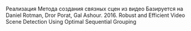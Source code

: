 Реализация Метода создания связных сцен из видео
Базируется на Daniel Rotman, Dror Porat, Gal Ashour. 2016. Robust and Efficient Video Scene Detection Using Optimal Sequential Grouping
